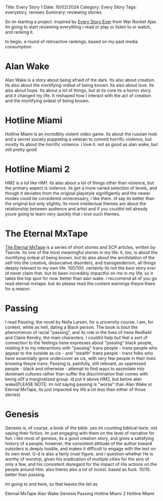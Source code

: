 Title: Every Story 1
Date: 10/02/2024
Category: Every Story
Tags: everystory, reviews
Summary: reviewing stories


So im starting a project. Inspired by [Every Story Ever](https://warrocketwiki.com/Every_Story_Ever) from War Rocket Ajax. Im going to start reviewing everything i read or play or listen to or watch, and ranking it.

to begin, a round of retroactive rankings, based on my past media consumption



# Alan Wake

Alan Wake is a story about being afraid of the dark. Its also about creation. Its also about the mortifying ordeal of being known. Its also about love. Its also about hope. Its about a lot of things, but at its core its a horror story. and it changed my life. It reshaped how I interact with the act of creation and the mortifying ordeal of being known. 

# Hotline Miami

Hotline Miami is an incredibly violent video game. Its about the russian mob and a secret society puppeting a veteran to commit horrific violence, but mostly its about the horrific violence. i love it. not as good as alan wake, but still pretty good

# Hotline Miami 2

HM2 is a lot like HM1. its also about a lot of things other than violence, but the primary aspect is violence. its got a more varied selection of levels, and though it deviates from the original playstyle signifigantly and the newer modes could be considered unnecessary, i like them. id say its better than the original but only slightly, its more intellectual themes are about the relationship between audience and artist and if you couldnt tell already youre going to learn very quickly that i love such themes.

# The Eternal MxTape

[The Eternal MxTape](https://scp-wiki.wikidot.com/the-eternal-mxtape) is a series of short stories and SCP articles, written by Tsercle. Its one of the most meaningful stories in my life. it, too, is about the mortifying ordeal of being known, but its also about the annihilatilon of the self into the creative, dissociative disorders, and transgenderism, all things deeply relevant to my own life. 100/100. certainly its not the *best story ever* id never claim that. but its been incredibly impactful on me in my life, so it takes the top spot for now. better than alan wake. i reccomend all of you go read eternal mxtape. but do please read the content warnings theyre there for a reason.

# Passing

I read Passing, the novel by Nella Larsen, for a university course. I am, for context, white as hell, dating a Black person. The book is bout the phenomenon of racial "passing", and its role in the lives of Irene Redfield and Claire Kendry, the main characters. I couldnt help but feel a sort of connection to the feelings Irene expresses about "passing" black people, relating it to my interactions with "passing" trans people - trans people who appear to the outside as cis - and "stealth" trans people - trans folks who have essentially gone undercover as cis, with very few people in their lives knowing theyre trans. Passing is, painfully, still relevant, as oppressed people - black and otherwise - attempt to find ways to assimilate into dominant cultures rather than suffer the discrimination that comes with being o0f a marginalized group. id put it above HM2, but below alan wake(PLEASE NOTE: im not saying passing is "worse" than Alan Wake or Eternal MxTape, its just impacted my life a lot less than either of those stories)

# Genesis

Genesis is, of course, a book of the bible. yes im counting biblical texts. not saying their fiction, im just engaging with them on the level of narrative for fun. i like most of genesis, its a good creation story, and gives a satisfying history of a people. however, the consistent attitude of the author toward outsiders is deeply hostile, and makes it difficult to engage with the text on its own level. G-d is also a fairly cruel figure, and i question whether He is worthy of worship, given his eradication of multiple cities for the sins of only a few, and his consistent disregard for the impact of His actions on the people around Him. also theres also a lot of incest. based as fuck. 10/10. better than passing. 


Im going to end here, so that leaves the list as 

Eternal MxTape
Alan Wake
Genesis
Passing
Hotline Miami 2
Hotline Miami

